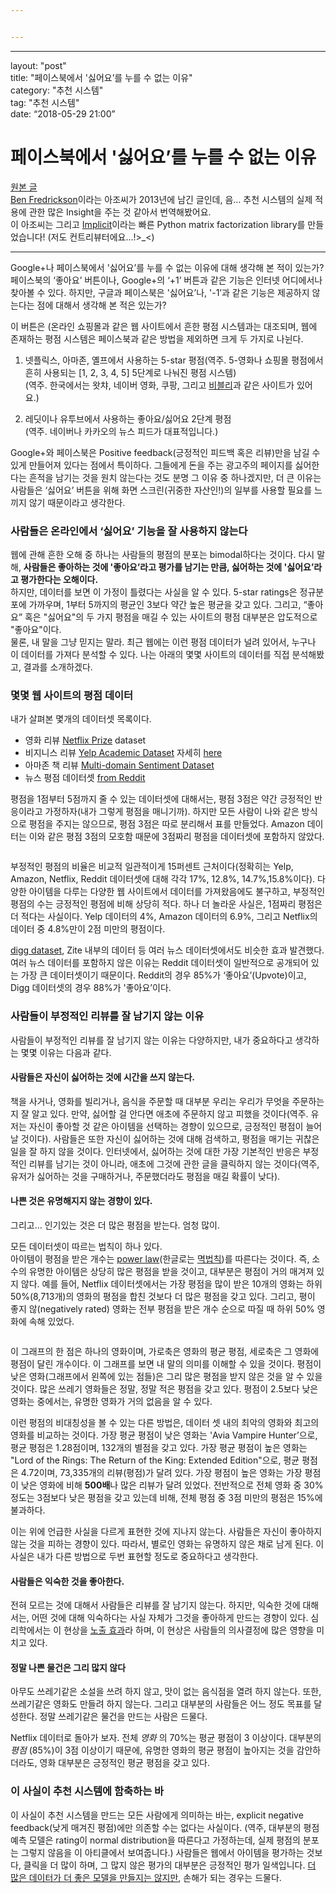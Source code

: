 ```yaml
---


---
```


<hr>
<p>layout: "post"<br>
title: "페이스북에서 '싫어요’를 누를 수 없는 이유"<br>
category: "추천 시스템"<br>
tag: "추천 시스템"<br>
date: “2018-05-29 21:00”</h2>
<h1 id="페이스북에서-싫어요를-누를-수-없는-이유">페이스북에서 '싫어요’를 누를 수 없는 이유</h1>
<p><a href="https://www.benfrederickson.com/rating-set-distributions/">원본 글</a><br>
<a href="https://github.com/benfred">Ben Fredrickson</a>이라는 아조씨가 2013년에 남긴 글인데, 음… 추천 시스템의 실제 적용에 관한 많은 Insight을 주는 것 같아서 번역해봤어요.<br>
이 아조씨는 그리고 <a href="https://github.com/benfred/implicit">Implicit</a>이라는 빠른 Python matrix factorization library를 만들었습니다! (저도 컨트리뷰터에요…!&gt;_&lt;)</p>
<hr>
<p>Google+나 페이스북에서 '싫어요’를 누를 수 없는 이유에 대해 생각해 본 적이 있는가? 페이스북의 ‘좋아요’ 버튼이나, Google+의 ‘+1’ 버튼과 같은 기능은 인터넷 어디에서나 찾아볼 수 있다. 하지만, 구글과 페이스북은 '싫어요’나, '-1’과 같은 기능은 제공하지 않는다는 점에 대해서 생각해 본 적은 있는가?</p>
<p>이 버튼은 (온라인 쇼핑몰과 같은 웹 사이트에서 흔한 평점 시스템과는 대조되며, 웹에 존재하는 평점 시스템은 페이스북과 같은 방법을 제외하면 크게 두 가지로 나뉜다.</p>
<ol>
<li>
<p>넷플릭스, 아마존, 옐프에서 사용하는 5-star 평점(역주.  5-영화나 쇼핑몰 평점에서 흔히 사용되는 [1, 2, 3, 4, 5] 5단계로 나눠진 평점 시스템)<br>
(역주. 한국에서는 왓챠, 네이버 영화, 쿠팡, 그리고 <a href="http://bibly.kr">비블리</a>과 같은 사이트가 있어요.)</p>
</li>
<li>
<p>레딧이나 유투브에서 사용하는 좋아요/싫어요 2단계 평점<br>
(역주. 네이버나 카카오의 뉴스 피드가 대표적입니다.)</p>
</li>
</ol>
<p>Google+와 페이스북은 Positive feedback(긍정적인 피드백 혹은 리뷰)만을 남길 수 있게 만들어져 있다는 점에서 특이하다. 그들에게 돈을 주는 광고주의 페이지를 싫어한다는 흔적을 남기는 것을 원치 않는다는 것도 분명 그 이유 중 하나겠지만, 더 큰 이유는 사람들은 ‘싫어요’ 버튼을 위해 화면 스크린(귀중한 자산인!)의 일부를 사용할 필요를 느끼지 않기 때문이라고 생각한다.</p>
<h3 id="사람들은-온라인에서-싫어요-기능을-잘-사용하지-않는다">사람들은 온라인에서 ‘싫어요’ 기능을 잘 사용하지 않는다</h3>
<p>웹에 관해 흔한 오해 중 하나는 사람들의 평점의 분포는 bimodal하다는 것이다. 다시 말해, <strong>사람들은 좋아하는 것에 '좋아요’라고 평가를 남기는 만큼, 싫어하는 것에 '싫어요’라고 평가한다는 오해이다.</strong><br>
하지만, 데이터를 보면 이 가정이 틀렸다는 사실을 알 수 있다. 5-star ratings은 정규분포에 가까우며, 1부터 5까지의 평균인 3보다 약간 높은 평균을 갖고 있다. 그리고, “좋아요” 혹은 "싫어요"의 두 가지 평점을 매길 수 있는 사이트의 평점 대부분은 압도적으로 "좋아요"이다.<br>
물론, 내 말을 그냥 믿지는 말라. 최근 웹에는 이런 평점 데이터가 널려 있어서, 누구나 이 데이터를 가져다 분석할 수 있다. 나는 아래의 몇몇 사이트의 데이터를 직접 분석해봤고, 결과를 소개하겠다.</p>
<h3 id="몇몇-웹-사이트의-평점-데이터">몇몇 웹 사이트의 평점 데이터</h3>
<p>내가 살펴본 몇개의 데이터셋 목록이다.</p>
<ul>
<li>영화 리뷰  <a href="http://www.netflixprize.com/">Netflix Prize</a>  dataset</li>
<li>비지니스 리뷰  <a href="http://www.yelp.ca/academic_dataset">Yelp Academic Dataset</a> 자세히 <a href="http://snap.stanford.edu/class/cs224w-2011/proj/emmao_Finalwriteup_v1.pdf">here</a></li>
<li>아마존 책 리뷰  <a href="http://www.cs.jhu.edu/~mdredze/datasets/sentiment/">Multi-domain Sentiment Dataset</a></li>
<li>뉴스 평점 데이터셋 <a href="http://www.reddit.com/r/redditdev/comments/dtg4j/want_to_help_reddit_build_a_recommender_a_public/">from Reddit</a></li>
</ul>
<p>평점을 1점부터 5점까지 줄 수 있는 데이터셋에 대해서는, 평점 3점은 약간 긍정적인 반응이라고 가정하자(내가 그렇게 평점을 매니기까). 하지만 모든 사람이 나와 같은 방식으로 평점을 주지는 않으므로, 평점 3점은 따로 분리해서 표를 만들었다. Amazon 데이터는 이와 같은 평점 3점의 모호함 때문에 3점짜리 평점을 데이터셋에 포함하지 않았다.</p>
<p><img src="https://www.benfrederickson.com/images/reviews_by_site.png" alt=""></p>
<p>부정적인 평점의 비율은 비교적 일관적이게 15퍼센트 근처이다(정확히는 Yelp, Amazon, Netflix, Reddit 데이터셋에 대해 각각 17%, 12.8%, 14.7%,15.8%이다). 다양한 아이템을 다루는 다양한 웹 사이트에서 데이터를 가져왔음에도 불구하고, 부정적인 평점의 수는 긍정적인 평점에 비해 상당히 적다. 하나 더 놀라운 사실은, 1점짜리 평점은 더 적다는 사실이다. Yelp 데이터의 4%, Amazon 데이터의 6.9%, 그리고 Netflix의 데이터 중 4.8%만이 2점 미만의 평점이다.</p>
<p><a href="http://www.infochimps.com/datasets/diggcom-data-set">digg dataset</a>,  Zite 내부의 데이터 등 여러 뉴스 데이터셋에서도 비슷한 효과 발견했다. 여러 뉴스 데이터를 포함하지 않은 이유는 Reddit 데이터셋이 일반적으로 공개되어 있는 가장 큰 데이터셋이기 때문이다. Reddit의 경우 85%가 ‘좋아요’(Upvote)이고, Digg 데이터셋의 경우 88%가 '좋아요’이다.</p>
<h3 id="사람들이-부정적인-리뷰를-잘-남기지-않는-이유">사람들이 부정적인 리뷰를 잘 남기지 않는 이유</h3>
<p>사람들이 부정적인 리뷰를 잘 남기지 않는 이유는 다양하지만, 내가 중요하다고 생각하는 몇몇 이유는 다음과 같다.</p>
<h4 id="사람들은-자신이-싫어하는-것에-시간을-쓰지-않는다.">사람들은 자신이 싫어하는 것에 시간을 쓰지 않는다.</h4>
<p>책을 사거나, 영화를 빌리거나, 음식을 주문할 때 대부분 우리는 우리가 무엇을 주문하는지 잘 알고 있다. 만약, 싫어할 걸 안다면 애초에 주문하지 않고 피했을 것이다(역주. 유저는 자신이 좋아할 것 같은 아이템을 선택하는 경향이 있으므로, 긍정적인 평점이 늘어날 것이다). 사람들은 또한 자신이 싫어하는 것에 대해 검색하고, 평점을 매기는 귀찮은 일을 잘 하지 않을 것이다. 인터넷에서, 싫어하는 것에 대한 가장 기본적인 반응은 부정적인 리뷰를 남기는 것이 아니라, 애초에 그것에 관한 글을 클릭하지 않는 것이다(역주, 유저가 싫어하는 것을 구매하거나, 주문했더라도 평점을 매길 확률이 낮다).</p>
<h4 id="나쁜-것은-유명해지지-않는-경향이-있다.">나쁜 것은 유명해지지 않는 경향이 있다.</h4>
<p>그리고… 인기있는 것은 더 많은 평점을 받는다. 엄청 많이.</p>
<p>모든 데이터셋이 따르는 법칙이 하나 있다.<br>
아이템이 평점을 받은 개수는 <a href="http://en.wikipedia.org/wiki/Power_law">power law</a>(한글로는 <a href="https://ko.wikipedia.org/wiki/%EB%A9%B1%EB%B2%95%EC%B9%99">멱법칙</a>)를 따른다는 것이다. 즉, 소수의 유명한 아이템은 상당히 많은 평점을 받을 것이고, 대부분은 평점이 거의 매겨져 있지 않다.  예를 들어, Netflix 데이터셋에서는 가장 평점을 많이 받은 10개의 영화는 하위 50%(8,713개)의 영화의 평점을 합친 것보다 더 많은 평점을 갖고 있다. 그리고, 평이 좋지 않(negatively rated) 영화는 전부 평점을 받은 개수 순으로 따질 때 하위 50% 영화에 속해 있었다.</p>
<p><img src="https://www.benfrederickson.com/images/netflix_average_rating_by_popularity.png" alt=""></p>
<p>이 그래프의 한 점은 하나의 영화이며, 가로축은 영화의 평균 평점, 세로축은 그 영화에 평점이 달린 개수이다. 이 그래프를 보면 내 말의 의미를 이해할 수 있을 것이다. 평점이 낮은 영화(그래프에서 왼쪽에 있는 점들)은 그리 많은 평점을 받지 않은 것을 알 수 있을 것이다. 많은 쓰레기 영화들은 정말, 정말 적은 평점을 갖고 있다. 평점이 2.5보다 낮은 영화는 중에서는, 유명한 영화가 거의 없음을 알 수 있다.</p>
<p>이런 평점의 비대칭성을 볼 수 있는 다른 방법은, 데이터 셋 내의 최악의 영화와 최고의 영화를 비교하는 것이다. 가장 평균 평점이 낮은 영화는 'Avia Vampire Hunter’으로, 평균 평점은 1.28점이며, 132개의 별점을 갖고 있다. 가장 평균 평점이 높은 영화는 "Lord of the Rings: The Return of the King: Extended Edition"으로, 평균 평점은 4.72이며, 73,335개의 리뷰(평점)가 달려 있다. 가장 평점이 높은 영화는 가장 평점이 낮은 영화에 비해 <strong>500배</strong>나 많은 리뷰가 달려 있었다. 전반적으로 전체 영화 중 30% 정도는 3점보다 낮은 평점을 갖고 있는데 비해, 전체 평점 중 3점 미만의 평점은 15%에 불과하다.</p>
<p>이는 위에 언급한 사실을 다르게 표현한 것에 지나지 않는다. 사람들은 자신이 좋아하지 않는 것을 피하는 경향이 있다. 따라서, 별로인 영화는 유명하지 않은 채로 남게 된다. 이 사실은 내가 다른 방법으로 두번 표현할 정도로 중요하다고 생각한다.</p>
<h4 id="사람들은-익숙한-것을-좋아한다.">사람들은 익숙한 것을 좋아한다.</h4>
<p>전혀 모르는 것에 대해서 사람들은 리뷰를 잘 남기지 않는다. 하지만, 익숙한 것에 대해서는, 어떤 것에 대해 익숙하다는 사실 자체가 그것을 좋아하게 만드는 경향이 있다. 심리학에서는 이 현상을 <a href="https://ko.wikipedia.org/wiki/%EB%85%B8%EC%B6%9C_%ED%9A%A8%EA%B3%BC">노출 효과</a>라 하며, 이 현상은 사람들의 의사결정에 많은 영향을 미치고 있다.</p>
<h4 id="정말-나쁜-물건은-그리-많지-않다">정말 나쁜 물건은 그리 많지 않다</h4>
<p>아무도 쓰레기같은 소설을 쓰려 하지 않고, 맛이 없는 음식점을 열려 하지 않는다. 또한, 쓰레기같은 영화도 만들려 하지 않는다. 그리고 대부분의 사람들은 어느 정도 목표를 달성한다. 정말 쓰레기같은 물건을 만드는 사람은 드물다.</p>
<p>Netflix 데이터로 돌아가 보자. 전체 <em>영화</em> 의  70%는 평균 평점이 3 이상이다. 대부분의 <em>평점</em> (85%)이 3점 이상이기 때문에, 유명한 영화의 평균 평점이 높아지는 것을 감안하더라도, 영화 대부분은 긍정적인 평균 평점을 갖고 있다.</p>
<h3 id="이-사실이-추천-시스템에-함축하는-바">이 사실이 추천 시스템에 함축하는 바</h3>
<p>이 사실이 추천 시스템을 만드는 모든 사람에게 의미하는 바는, explicit negative feedback(낮게 매겨진 평점)에만 의존할 수는 없다는 사실이다. (역주, 대부분의 평점 예측 모델은 rating이 normal distribution을 따른다고 가정하는데, 실제 평점의 분포는 그렇지 않음을 이 아티클에서 보여줍니다.) 사람들은 웹에서 아이템을 평가하는 것보다, 클릭을 더 많이 하며, 그 많지 않은 평가의 대부분은 긍정적인 평가 일색입니다. <a href="http://technocalifornia.blogspot.com/2012/07/more-data-or-better-models.html">더 많은 데이터가 더 좋은 모델을 만들지는 않지만</a>, 손해가 되는 경우는 드물다.</p>

